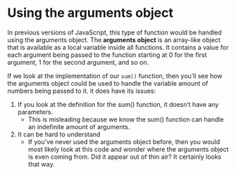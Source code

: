 # Using the arguments object

In previous versions of JavaScript, this type of function would be handled using the arguments object. The **arguments object** is an array-like object that is available as a local variable inside all functions. It contains a value for each argument being passed to the function starting at 0 for the first argument, 1 for the second argument, and so on.

If we look at the implementation of our `sum()` function, then you’ll see how the arguments object could be used to handle the variable amount of numbers being passed to it.
it does have its issues:

 1. If you look at the definition for the sum() function, it doesn’t have any parameters.
    * This is misleading because we know the sum() function can handle an indefinite amount of arguments.
 2. It can be hard to understand
    - If you’ve never used the arguments object before, then you would most likely look at this code and wonder where the arguments object is even coming from. Did it appear out of thin air? It certainly looks that way.
